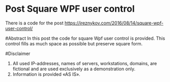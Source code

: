 # Post Square WPF user control
There is a code for the post https://ireznykov.com/2016/08/14/square-wpf-user-control/

#Abstract
In this post the code for square Wpf user control is provided. This control fills as much space as possible but preserve square form.

#Disclaimer
1. All used IP-addresses, names of servers, workstations, domains, are fictional and are used exclusively as a demonstration only.
2. Information is provided «AS IS».